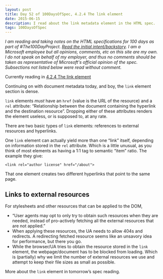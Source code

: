 ```yaml
---
layout: post
title: Day 52 of 100DaysOfSpec, 4.2.4 The link element
date: 2015-06-15
description: I read about the link metadata element in the HTML spec.
tags: 100DaysOfSpec
---
```


*I am reading and taking notes on the HTML specifications for 100 days as part of #The100DayProject. [Read the initial intent/backstory](http://melanie-richards.com/blog/100-day-project). I am a Microsoft employee but all opinions, comments, etc on this site are my own. I do not speak on behalf of my employer, and thus no comments should be taken as representative of Microsoft's official opinion of the spec. Subsections not listed below were read without comment.*

Currently reading in [4.2.4 The link element](http://www.w3.org/TR/html5/document-metadata.html#the-link-element)

Continuing on with document metadata today, and boy, the `link` element section is dense.

`link` elements *must* have an `href` (value is the URL of the resource) and a `rel` attribute: “Relationship between the document containing the hyperlink and the destination resource”. Dropping either of these attributes renders the element useless, or is supposed to, at any rate.

There are two basic types of `link` elements: references to external resources and hyperlinks.

One `link` element can actually yield more than one “link” itself, depending on information stored in the `rel` attribute. Which is a little unusual, as you think of most elements as having a 1:1 tag to semantic “item” ratio. The example they give:

```
<link rel="author license" href="/about">
```

That one element creates two different hyperlinks that point to the same page.

## Links to external resources

For stylesheets and other resources that can be applied to the DOM,
* “User agents may opt to only try to obtain such resources when they are needed, instead of pro-actively fetching all the external resources that are not applied.”
* When applying these resources, the UA needs to allow 404s and redirects. A redirecting fetched resource seems like an unsavory idea for performance, but there you go.
* While the browser/UA tries to obtain the resource stored in the `link` element, the webpage/document has to be blocked from loading. Which is (partially) why we limit the number of external resources we use and attempt to keep their file sizes as small as possible.

More about the `link` element in tomorrow’s spec reading.